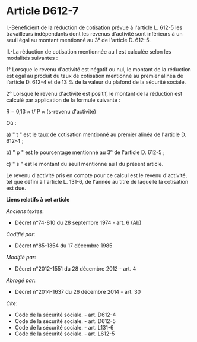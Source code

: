 # Article D612-7

I.-Bénéficient de la réduction de cotisation prévue à l'article L. 612-5 les travailleurs indépendants dont les revenus
d'activité sont inférieurs à un seuil égal au montant mentionné au 3° de l'article D. 612-5. 

II.-La réduction de cotisation mentionnée au I est calculée selon les modalités suivantes : 

1° Lorsque le revenu d'activité est négatif ou nul, le montant de la réduction est égal au produit du taux de cotisation
mentionné au premier alinéa de l'article D. 612-4 et de 13 % de la valeur du plafond de la sécurité sociale. 

2° Lorsque le revenu d'activité est positif, le montant de la réduction est calculé par application de la formule suivante : 

R = 0,13 × t/ P × (s-revenu d'activité) 

Où : 

a) " t " est le taux de cotisation mentionné au premier alinéa de l'article D. 612-4 ; 

b) " p " est le pourcentage mentionné au 3° de l'article D. 612-5 ; 

c) " s " est le montant du seuil mentionné au I du présent article. 

Le revenu d'activité pris en compte pour ce calcul est le revenu d'activité, tel que défini à l'article L. 131-6, de l'année
au titre de laquelle la cotisation est due.

**Liens relatifs à cet article**

_Anciens textes_:

  - Décret n°74-810 du 28 septembre 1974 - art. 6 (Ab)

_Codifié par_:

  - Décret n°85-1354 du 17 décembre 1985

_Modifié par_:

  - Décret n°2012-1551 du 28 décembre 2012 - art. 4

_Abrogé par_:

  - Décret n°2014-1637 du 26 décembre 2014 - art. 30

_Cite_:

  - Code de la sécurité sociale. - art. D612-4
  - Code de la sécurité sociale. - art. D612-5
  - Code de la sécurité sociale. - art. L131-6
  - Code de la sécurité sociale. - art. L612-5
